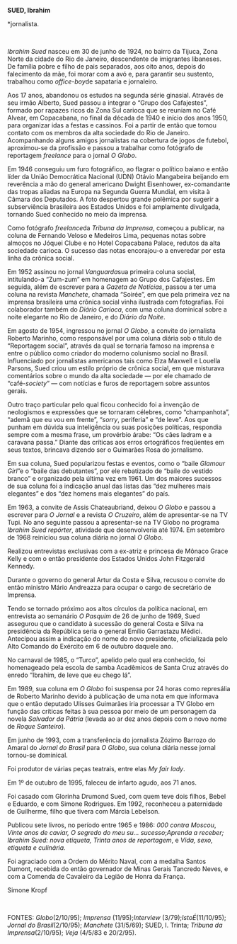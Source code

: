 **SUED, Ibrahim**

\*jornalista.

 

*Ibrahim Sued* nasceu em 30 de junho de 1924, no bairro da Tijuca, Zona
Norte da cidade do Rio de Janeiro, descendente de imigrantes libaneses.
De família pobre e filho de pais separados, aos oito anos, depois do
falecimento da mãe, foi morar com a avó e, para garantir seu sustento,
trabalhou como *office-boy*de sapataria e jornaleiro.

Aos 17 anos, abandonou os estudos na segunda série ginasial. Através de
seu irmão Alberto, Sued passou a integrar o “Grupo dos Cafajestes”,
formado por rapazes ricos da Zona Sul carioca que se reuniam no Café
Alvear, em Copacabana, no final da década de 1940 e início dos anos
1950, para organizar idas a festas e cassinos. Foi a partir de então que
tomou contato com os membros da alta sociedade do Rio de Janeiro.
Acompanhando alguns amigos jornalistas na cobertura de jogos de futebol,
aproximou-se da profissão e passou a trabalhar como fotógrafo de
reportagem *freelance* para o jornal *O Globo*.

Em 1946 conseguiu um furo fotográfico, ao flagrar o político baiano e
então líder da União Democrática Nacional (UDN) Otávio Mangabeira
beijando em reverência a mão do general americano Dwight Eisenhower,
ex-comandante das tropas aliadas na Europa na Segunda Guerra Mundial, em
visita à Câmara dos Deputados. A foto despertou grande polêmica por
sugerir a subserviência brasileira aos Estados Unidos e foi amplamente
divulgada, tornando Sued conhecido no meio da imprensa.

Como fotógrafo *freelance*da *Tribuna da Imprensa*, começou a publicar,
na coluna de Fernando Veloso e Medeiros Lima, pequenas notas sobre
almoços no Jóquei Clube e no Hotel Copacabana Palace, redutos da alta
sociedade carioca. O sucesso das notas encorajou-o a enveredar por esta
linha da crônica social.

Em 1952 assinou no jornal *Vanguarda*sua primeira coluna social,
intitulando-a “Zum-zum” em homenagem ao Grupo dos Cafajestes. Em
seguida, além de escrever para a *Gazeta de Notícias*, passou a ter uma
coluna na revista *Manchete*, chamada “Soirée”, em que pela primeira vez
na imprensa brasileira uma crônica social vinha ilustrada com
fotografias. Foi colaborador também do *Diário Carioca*, com uma coluna
dominical sobre a noite elegante no Rio de Janeiro, e do *Diário da
Noite*.

Em agosto de 1954, ingressou no jornal *O Globo*, a convite do
jornalista Roberto Marinho, como responsável por uma coluna diária sob o
título de “Reportagem social”, através da qual se tornaria famoso na
imprensa e entre o público como criador do moderno colunismo social no
Brasil. Influenciado por jornalistas americanos tais como Elza Maxwell e
Louella Parsons, Sued criou um estilo próprio de crônica social, em que
misturava comentários sobre o mundo da alta sociedade — por ele chamado
de “café-*society*” — com notícias e furos de reportagem sobre assuntos
gerais.

Outro traço particular pelo qual ficou conhecido foi a invenção de
neologismos e expressões que se tornaram célebres, como “champanhota”,
“ademã que eu vou em frente”, “*sorry*, periferia” e “de leve”. Aos que
punham em dúvida sua inteligência ou suas posições políticas, respondia
sempre com a mesma frase, um provérbio árabe: “Os cães ladram e a
caravana passa.” Diante das críticas aos erros ortográficos freqüentes
em seus textos, brincava dizendo ser o Guimarães Rosa do jornalismo.

Em sua coluna, Sued popularizou festas e eventos, como o “baile *Glamour
Girl*”e o “baile das debutantes”, por ele rebatizado de “baile do
vestido branco” e organizado pela última vez em 1961. Um dos maiores
sucessos de sua coluna foi a indicação anual das listas das “dez
mulheres mais elegantes” e dos “dez homens mais elegantes” do país.

Em 1963, a convite de Assis Chateaubriand, deixou *O Globo* e passou a
escrever para *O Jornal* e a revista *O Cruzeiro*, além de apresentar-se
na TV Tupi. No ano seguinte passou a apresentar-se na TV Globo no
programa *Ibrahim Sued repórter*, atividade que desenvolveria até 1974.
Em setembro de 1968 reiniciou sua coluna diária no jornal *O Globo*.

Realizou entrevistas exclusivas com a ex-atriz e princesa de Mônaco
Grace Kelly e com o então presidente dos Estados Unidos John Fitzgerald
Kennedy.

Durante o governo do general Artur da Costa e Silva, recusou o convite
do então ministro Mário Andreazza para ocupar o cargo de secretário de
Imprensa.

Tendo se tornado próximo aos altos círculos da política nacional, em
entrevista ao semanário *O Pasquim* de 26 de junho de 1969, Sued
assegurou que o candidato à sucessão do general Costa e Silva na
presidência da República seria o general Emílio Garrastazu Médici.
Antecipou assim a indicação do nome do novo presidente, oficializada
pelo Alto Comando do Exército em 6 de outubro daquele ano.

No carnaval de 1985, o “Turco”, apelido pelo qual era conhecido, foi
homenageado pela escola de samba Acadêmicos de Santa Cruz através do
enredo “Ibrahim, de leve que eu chego lá”.

Em 1989, sua coluna em *O Globo* foi suspensa por 24 horas como
represália de Roberto Marinho devido à publicação de uma nota em que
informava que o então deputado Ulisses Guimarães iria processar a TV
Globo em função das críticas feitas à sua pessoa por meio de um
personagem da novela *Salvador da* *Pátria* (levada ao ar dez anos
depois com o novo nome de *Roque Santeiro*).

Em junho de 1993, com a transferência do jornalista Zózimo Barrozo do
Amaral do *Jornal do Brasil* para *O Globo*, sua coluna diária nesse
jornal tornou-se dominical.

Foi produtor de várias peças teatrais, entre elas *My fair lady*.

Em 1º de outubro de 1995, faleceu de infarto agudo, aos 71 anos.

Foi casado com Glorinha Drumond Sued, com quem teve dois filhos, Bebel e
Eduardo, e com Simone Rodrigues. Em 1992, reconheceu a paternidade de
Guilherme, filho que tivera com Márcia Lebelson.

Publicou sete livros, no período entre 1965 e 1986: *000 contra Moscou*,
*Vinte anos de caviar, O segredo do meu su... sucesso*;*Aprenda a
receber; Ibrahim Sued: nova etiqueta, Trinta anos de reportagem*, e
*Vida, sexo, etiqueta e culinária.*

Foi agraciado com a Ordem do Mérito Naval, com a medalha Santos Dumont,
recebida do então governador de Minas Gerais Tancredo Neves, e com a
Comenda de Cavaleiro da Legião de Honra da França.

Simone Kropf

 

FONTES: *Globo*(2/10/95); *Imprensa* (11/95);*Interview*
(3/79);*IstoÉ*(11/10/95);  *Jornal do Brasil*(2/10/95); *Manchete*
(31/5/69); SUED, I. Trinta; *Tribuna da Imprensa*(2/10/95); *Veja*
(4/5/83 e 20/2/95).

 

 
